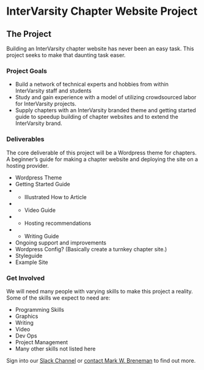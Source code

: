 
# InterVarsity Chapter Website Project

## The Project
Building an InterVarsity chapter website has never been an easy task. This project seeks to make that daunting task easer.

### Project Goals
* Build a network of technical experts and hobbies from within InterVarsity staff and students
* Study and gain experience with a model of utilizing crowdsourced labor for InterVarsity projects.
* Supply chapters with an InterVarsity branded theme and getting started guide to speedup building of chapter websites and to extend the InterVarsity brand.

### Deliverables
The core deliverable of this project will be a Wordpress theme for chapters. A beginner’s guide for making a chapter website and deploying the site on a hosting provider.
* Wordpress Theme
* Getting Started Guide
* * Illustrated How to Article 
* * Video Guide
* * Hosting recommendations
* * Writing Guide
* Ongoing support and improvements
* Wordpress Config? (Basically create a turnkey chapter site.)
* Styleguide
* Example Site

### Get Involved
We will need many people with varying skills to make this project a reality. Some of the skills we expect to need are:
* Programming Skills
* Graphics
* Writing
* Video
* Dev Ops
* Project Management
* Many other skills not listed here

Sign into our [Slack Channel](https://iv-chapter-project.slack.com/signup) or [contact Mark W. Breneman](http://intervarsity.org/contact/15309) to find out more.
